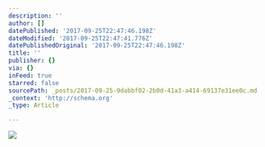 ```yaml
---
description: ''
author: []
datePublished: '2017-09-25T22:47:46.198Z'
dateModified: '2017-09-25T22:47:41.776Z'
datePublishedOriginal: '2017-09-25T22:47:46.198Z'
title: ''
publisher: {}
via: {}
inFeed: true
starred: false
sourcePath: _posts/2017-09-25-9dabbf02-2b0d-41a3-a414-69137e31ee0c.md
_context: 'http://schema.org'
_type: Article

---
```

![](https://the-grid-user-content.s3-us-west-2.amazonaws.com/37b86467-fc24-46e6-b29e-2082362728d4.jpg)